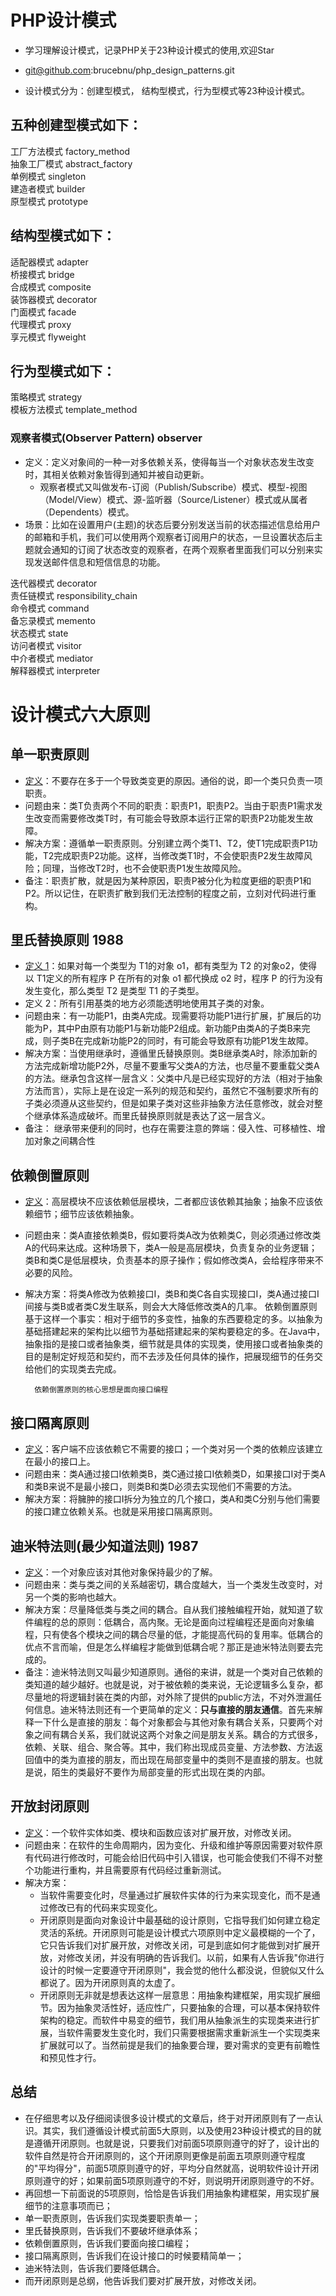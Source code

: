 # PHP设计模式
- 学习理解设计模式，记录PHP关于23种设计模式的使用,欢迎Star
-  git@github.com:brucebnu/php_design_patterns.git  

- 设计模式分为：创建型模式， 结构型模式，行为型模式等23种设计模式。 

## 五种创建型模式如下：
工厂方法模式  factory_method   
抽象工厂模式  abstract_factory  
单例模式    singleton  
建造者模式   builder   
原型模式    prototype   

## 结构型模式如下：
适配器模式   adapter    
桥接模式    bridge     
合成模式    composite    
装饰器模式   decorator    
门面模式    facade    
代理模式    proxy    
享元模式    flyweight   

## 行为型模式如下：
策略模式    strategy     
模板方法模式  template_method

### 观察者模式(Observer Pattern) observer
- 定义：定义对象间的一种一对多依赖关系，使得每当一个对象状态发生改变时，其相关依赖对象皆得到通知并被自动更新。
    - 观察者模式又叫做发布-订阅（Publish/Subscribe）模式、模型-视图（Model/View）模式、源-监听器（Source/Listener）模式或从属者（Dependents）模式。
- 场景：比如在设置用户(主题)的状态后要分别发送当前的状态描述信息给用户的邮箱和手机，我们可以使用两个观察者订阅用户的状态，一旦设置状态后主题就会通知的订阅了状态改变的观察者，在两个观察者里面我们可以分别来实现发送邮件信息和短信信息的功能。
     
迭代器模式   decorator    
责任链模式   responsibility_chain    
命令模式    command   
备忘录模式   memento    
状态模式    state     
访问者模式   visitor    
中介者模式   mediator   
解释器模式   interpreter  

# 设计模式六大原则
## 单一职责原则
- [定义](http://wiki.jikexueyuan.com/project/java-design-pattern-principle/principle-1.html)：不要存在多于一个导致类变更的原因。通俗的说，即一个类只负责一项职责。
- 问题由来：类T负责两个不同的职责：职责P1，职责P2。当由于职责P1需求发生改变而需要修改类T时，有可能会导致原本运行正常的职责P2功能发生故障。
- 解决方案：遵循单一职责原则。分别建立两个类T1、T2，使T1完成职责P1功能，T2完成职责P2功能。这样，当修改类T1时，不会使职责P2发生故障风险；同理，当修改T2时，也不会使职责P1发生故障风险。
- 备注：职责扩散，就是因为某种原因，职责P被分化为粒度更细的职责P1和P2。所以记住，在职责扩散到我们无法控制的程度之前，立刻对代码进行重构。

## 里氏替换原则 1988
- [定义 1](http://wiki.jikexueyuan.com/project/java-design-pattern-principle/principle-2.html)：如果对每一个类型为 T1的对象 o1，都有类型为 T2 的对象o2，使得以 T1定义的所有程序 P 在所有的对象 o1 都代换成 o2 时，程序 P 的行为没有发生变化，那么类型 T2 是类型 T1 的子类型。
- 定义 2：所有引用基类的地方必须能透明地使用其子类的对象。
- 问题由来：有一功能P1，由类A完成。现需要将功能P1进行扩展，扩展后的功能为P，其中P由原有功能P1与新功能P2组成。新功能P由类A的子类B来完成，则子类B在完成新功能P2的同时，有可能会导致原有功能P1发生故障。
- 解决方案：当使用继承时，遵循里氏替换原则。类B继承类A时，除添加新的方法完成新增功能P2外，尽量不要重写父类A的方法，也尽量不要重载父类A的方法。继承包含这样一层含义：父类中凡是已经实现好的方法（相对于抽象方法而言），实际上是在设定一系列的规范和契约，虽然它不强制要求所有的子类必须遵从这些契约，但是如果子类对这些非抽象方法任意修改，就会对整个继承体系造成破坏。而里氏替换原则就是表达了这一层含义。 
- 备注： 继承带来便利的同时，也存在需要注意的弊端：侵入性、可移植性、增加对象之间耦合性

## 依赖倒置原则
- [定义](http://wiki.jikexueyuan.com/project/java-design-pattern-principle/principle-3.html)：高层模块不应该依赖低层模块，二者都应该依赖其抽象；抽象不应该依赖细节；细节应该依赖抽象。
- 问题由来：类A直接依赖类B，假如要将类A改为依赖类C，则必须通过修改类A的代码来达成。这种场景下，类A一般是高层模块，负责复杂的业务逻辑；类B和类C是低层模块，负责基本的原子操作；假如修改类A，会给程序带来不必要的风险。
- 解决方案：将类A修改为依赖接口I，类B和类C各自实现接口I，类A通过接口I间接与类B或者类C发生联系，则会大大降低修改类A的几率。
依赖倒置原则基于这样一个事实：相对于细节的多变性，抽象的东西要稳定的多。以抽象为基础搭建起来的架构比以细节为基础搭建起来的架构要稳定的多。在Java中，抽象指的是接口或者抽象类，细节就是具体的实现类，使用接口或者抽象类的目的是制定好规范和契约，而不去涉及任何具体的操作，把展现细节的任务交给他们的实现类去完成。
        
        依赖倒置原则的核心思想是面向接口编程

## 接口隔离原则
- [定义](http://wiki.jikexueyuan.com/project/java-design-pattern-principle/principle-4.html)：客户端不应该依赖它不需要的接口；一个类对另一个类的依赖应该建立在最小的接口上。 
- 问题由来：类A通过接口I依赖类B，类C通过接口I依赖类D，如果接口I对于类A和类B来说不是最小接口，则类B和类D必须去实现他们不需要的方法。
- 解决方案：将臃肿的接口I拆分为独立的几个接口，类A和类C分别与他们需要的接口建立依赖关系。也就是采用接口隔离原则。


## 迪米特法则(最少知道法则) 1987
- [定义](http://wiki.jikexueyuan.com/project/java-design-pattern-principle/principle-5.html)：一个对象应该对其他对象保持最少的了解。 
- 问题由来：类与类之间的关系越密切，耦合度越大，当一个类发生改变时，对另一个类的影响也越大。
- 解决方案：尽量降低类与类之间的耦合。自从我们接触编程开始，就知道了软件编程的总的原则：低耦合，高内聚。无论是面向过程编程还是面向对象编程，只有使各个模块之间的耦合尽量的低，才能提高代码的复用率。低耦合的优点不言而喻，但是怎么样编程才能做到低耦合呢？那正是迪米特法则要去完成的。
- 备注：迪米特法则又叫最少知道原则。通俗的来讲，就是一个类对自己依赖的类知道的越少越好。也就是说，对于被依赖的类来说，无论逻辑多么复杂，都尽量地的将逻辑封装在类的内部，对外除了提供的public方法，不对外泄漏任何信息。迪米特法则还有一个更简单的定义：<b>只与直接的朋友通信</b>。首先来解释一下什么是直接的朋友：每个对象都会与其他对象有耦合关系，只要两个对象之间有耦合关系，我们就说这两个对象之间是朋友关系。耦合的方式很多，依赖、关联、组合、聚合等。其中，我们称出现成员变量、方法参数、方法返回值中的类为直接的朋友，而出现在局部变量中的类则不是直接的朋友。也就是说，陌生的类最好不要作为局部变量的形式出现在类的内部。

## 开放封闭原则
- [定义](http://wiki.jikexueyuan.com/project/java-design-pattern-principle/principle-6.html)：一个软件实体如类、模块和函数应该对扩展开放，对修改关闭。 
- 问题由来：在软件的生命周期内，因为变化、升级和维护等原因需要对软件原有代码进行修改时，可能会给旧代码中引入错误，也可能会使我们不得不对整个功能进行重构，并且需要原有代码经过重新测试。
- 解决方案：
    - 当软件需要变化时，尽量通过扩展软件实体的行为来实现变化，而不是通过修改已有的代码来实现变化。 
    - 开闭原则是面向对象设计中最基础的设计原则，它指导我们如何建立稳定灵活的系统。开闭原则可能是设计模式六项原则中定义最模糊的一个了，它只告诉我们对扩展开放，对修改关闭，可是到底如何才能做到对扩展开放，对修改关闭，并没有明确的告诉我们。以前，如果有人告诉我"你进行设计的时候一定要遵守开闭原则"，我会觉的他什么都没说，但貌似又什么都说了。因为开闭原则真的太虚了。
    - 开闭原则无非就是想表达这样一层意思：用抽象构建框架，用实现扩展细节。因为抽象灵活性好，适应性广，只要抽象的合理，可以基本保持软件架构的稳定。而软件中易变的细节，我们用从抽象派生的实现类来进行扩展，当软件需要发生变化时，我们只需要根据需求重新派生一个实现类来扩展就可以了。当然前提是我们的抽象要合理，要对需求的变更有前瞻性和预见性才行。
    
## 总结
- 在仔细思考以及仔细阅读很多设计模式的文章后，终于对开闭原则有了一点认识。其实，我们遵循设计模式前面5大原则，以及使用23种设计模式的目的就是遵循开闭原则。也就是说，只要我们对前面5项原则遵守的好了，设计出的软件自然是符合开闭原则的，这个开闭原则更像是前面五项原则遵守程度的"平均得分"，前面5项原则遵守的好，平均分自然就高，说明软件设计开闭原则遵守的好；如果前面5项原则遵守的不好，则说明开闭原则遵守的不好。
- 再回想一下前面说的5项原则，恰恰是告诉我们用抽象构建框架，用实现扩展细节的注意事项而已；
- 单一职责原则，告诉我们实现类要职责单一；
- 里氏替换原则，告诉我们不要破坏继承体系；
- 依赖倒置原则，告诉我们要面向接口编程；
- 接口隔离原则，告诉我们在设计接口的时候要精简单一；
- 迪米特法则，告诉我们要降低耦合。
- 而开闭原则是总纲，他告诉我们要对扩展开放，对修改关闭。